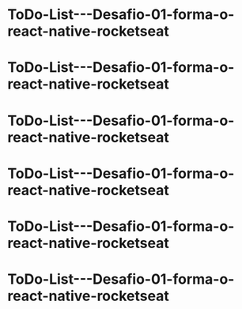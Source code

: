 # ToDo-List---Desafio-01-forma-o-react-native-rocketseat
# ToDo-List---Desafio-01-forma-o-react-native-rocketseat
# ToDo-List---Desafio-01-forma-o-react-native-rocketseat
# ToDo-List---Desafio-01-forma-o-react-native-rocketseat
# ToDo-List---Desafio-01-forma-o-react-native-rocketseat
# ToDo-List---Desafio-01-forma-o-react-native-rocketseat
